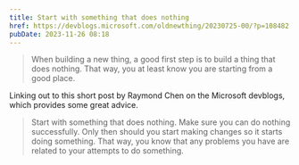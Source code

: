 ```yaml
---
title: Start with something that does nothing
href: https://devblogs.microsoft.com/oldnewthing/20230725-00/?p=108482
pubDate: 2023-11-26 08:18
---
```


> When building a new thing, a good first step is to build a thing that does nothing. That way, you at least know you are starting from a good place.

Linking out to this short post by Raymond Chen on the Microsoft devblogs, which provides some great advice.

> Start with something that does nothing. Make sure you can do nothing successfully. Only then should you start making changes so it starts doing something. That way, you know that any problems you have are related to your attempts to do something.
